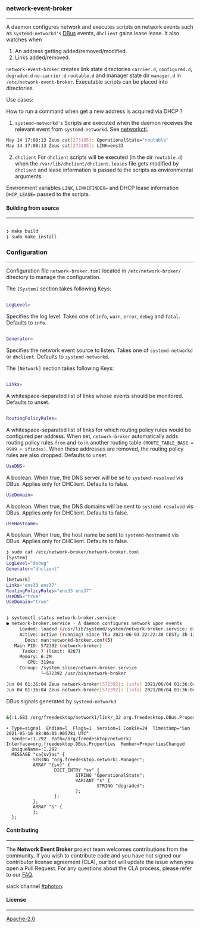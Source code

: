 ### network-event-broker
----
A daemon configures network and executes scripts on network events such as `systemd-networkd's` [DBus](https://www.freedesktop.org/wiki/Software/dbus/) events,
`dhclient` gains lease lease. It also watches when

1. An address getting added/removed/modified.
2. Links added/removed.

```network-event-broker``` creates link state directories ```carrier.d```,  ```configured.d```,  ```degraded.d```  ```no-carrier.d```  ```routable.d``` and manager state dir ```manager.d``` in ```/etc/network-event-broker```. Executable scripts can be placed into directories.

Use cases:

How to run a command when get a new address is acquired via DHCP ?

1. `systemd-networkd's`
 Scripts are executed when the daemon receives the relevant event from `systemd-networkd`. See [networkctl](https://www.freedesktop.org/software/systemd/man/networkctl.html).


```bash
May 14 17:08:13 Zeus cat[273185]: OperationalState="routable"
May 14 17:08:13 Zeus cat[273185]: LINK=ens33
```

2. `dhclient`
  For `dhclient` scripts will be executed (in the dir ```routable.d```) when the `/var/lib/dhclient/dhclient.leases` file gets modified by `dhclient` and lease information is passed to the scripts as environmental arguments.

Environment variables `LINK`, `LINKIFINDEX=` and DHCP lease information `DHCP_LEASE=`  passed to the scripts.

#### Building from source
----

```bash

❯ make build
❯ sudo make install

```

### Configuration
----

Configuration file `network-broker.toml` located in ```/etc/network-broker/``` directory to manage the configuration.

The `[System]` section takes following Keys:
``` bash

LogLevel=
```
Specifies the log level. Takes one of `info`, `warn`, `error`, `debug` and `fatal`. Defaults to `info`.

```bash

Generator= 
```
Specifies the network event source to listen. Takes one of `systemd-networkd` or `dhclient`. Defaults to `systemd-networkd`.


The `[Network]` section takes following Keys:

```bash

Links=
```
A whitespace-separated list of links whose events should be monitored. Defaults to unset.

```bash

RoutingPolicyRules=
```
A whitespace-separated list of links for which routing policy rules would be configured per address. When set, `network-broker` automatically adds routing policy rules `from` and `to` in another routing table `(ROUTE_TABLE_BASE = 9999 + ifindex)`. When these addresses are removed, the routing policy rules are also dropped. Defaults to unset.

```bash
UseDNS=
```
A boolean. When true, the DNS server will be se to `systemd-resolved` vis DBus. Applies only for DHClient. Defaults to false.

```bash
UseDomain=
```
A boolean. When true, the DNS domains will be sent to `systemd-resolved` vis DBus. Applies only for DHClient. Defaults to false.

```bash
UseHostname=
```
A boolean. When true, the host name be sent to `systemd-hostnamed` vis DBus. Applies only for DHClient. Defaults to false.

```bash
❯ sudo cat /etc/network-broker/network-broker.toml 
[System]
LogLevel="debug"
Generator="dhclient"

[Network]
Links="ens33 ens37"
RoutingPolicyRules="ens33 ens37"
UseDNS="true"
UseDomain="true"

```

```bash

❯ systemctl status network-broker.service
● network-broker.service - A daemon configures network upon events
     Loaded: loaded (/usr/lib/systemd/system/network-broker.service; disabled; vendor preset: disabled)
     Active: active (running) since Thu 2021-06-03 22:22:38 CEST; 3h 13min ago
       Docs: man:networkd-broker.conf(5)
   Main PID: 572392 (network-broker)
      Tasks: 7 (limit: 9287)
     Memory: 6.2M
        CPU: 319ms
     CGroup: /system.slice/network-broker.service
             └─572392 /usr/bin/network-broker

Jun 04 01:36:04 Zeus network-broker[572392]: [info] 2021/06/04 01:36:04 Link='ens33' ifindex='2' changed state 'OperationalState'="carrier"
Jun 04 01:36:04 Zeus network-broker[572392]: [info] 2021/06/04 01:36:04 Link='' ifindex='1' changed state 'OperationalState'="carrier"

```
DBus signals generated by ```systemd-networkd```
```bash

&{:1.683 /org/freedesktop/network1/link/_32 org.freedesktop.DBus.Properties.PropertiesChanged [org.freedesktop.network1.Link map[AdministrativeState:"configured"] []] 10}
```

```
‣ Type=signal  Endian=l  Flags=1  Version=1 Cookie=24  Timestamp="Sun 2021-05-16 08:06:05.905781 UTC"
  Sender=:1.292  Path=/org/freedesktop/network1  Interface=org.freedesktop.DBus.Properties  Member=PropertiesChanged
  UniqueName=:1.292
  MESSAGE "sa{sv}as" {
          STRING "org.freedesktop.network1.Manager";
          ARRAY "{sv}" {
                  DICT_ENTRY "sv" {
                          STRING "OperationalState";
                          VARIANT "s" {
                                  STRING "degraded";
                          };
                  };
          };
          ARRAY "s" {
          };
  };

```


#### Contributing
----

The **Network Event Broker** project team welcomes contributions from the community. If you wish to contribute code and you have not signed our contributor license agreement (CLA), our bot will update the issue when you open a Pull Request. For any questions about the CLA process, please refer to our [FAQ](https://cla.vmware.com/faq).

slack channel [#photon](https://code.vmware.com/web/code/join).

#### License
----

[Apache-2.0](https://spdx.org/licenses/Apache-2.0.html)
